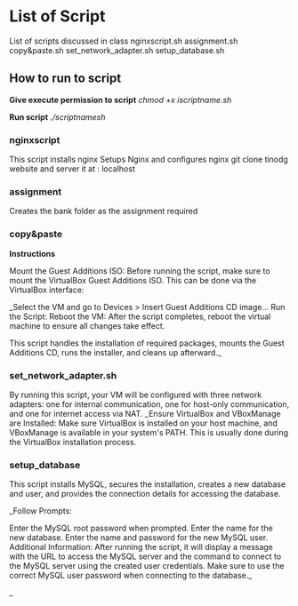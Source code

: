 #  List of Script
List of scripts discussed in class
nginxscript.sh
assignment.sh
copy&paste.sh
set_network_adapter.sh
setup_database.sh

## How to run to script

**Give execute permission to script**
_chmod +x iscriptname.sh_

**Run script**
_./scriptnamesh_

### nginxscript
This script installs nginx
Setups Nginx and configures nginx
git clone tinodg website and server it at : localhost

### assignment
Creates the bank folder as the assignment required

### copy&paste

**Instructions**

Mount the Guest Additions ISO: Before running the script, make sure to mount the VirtualBox Guest Additions ISO. This can be done via the VirtualBox interface:

_Select the VM and go to Devices > Insert Guest Additions CD image...
Run the Script: 
Reboot the VM: After the script completes, reboot the virtual machine to ensure all changes take effect.

This script handles the installation of required packages, mounts the Guest Additions CD, runs the installer, and cleans up afterward._

### set_network_adapter.sh

By running this script, your VM will be configured with three network adapters: one for internal communication, one for host-only communication, and one for internet access via NAT.
_Ensure VirtualBox and VBoxManage are Installed:
Make sure VirtualBox is installed on your host machine, and VBoxManage is available in your system's PATH. This is usually done during the VirtualBox installation process.

### setup_database

This script installs MySQL, secures the installation, creates a new database and user, and provides the connection details for accessing the database.

_Follow Prompts:

Enter the MySQL root password when prompted.
Enter the name for the new database.
Enter the name and password for the new MySQL user.
Additional Information:
After running the script, it will display a message with the URL to access the MySQL server and the command to connect to the MySQL server using the created user credentials.
Make sure to use the correct MySQL user password when connecting to the database._





_
